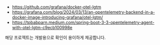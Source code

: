 - https://github.com/grafana/docker-otel-lgtm
- https://grafana.com/blog/2024/03/13/an-opentelemetry-backend-in-a-docker-image-introducing-grafana/otel-lgtm/
- https://tpbabparn.medium.com/spring-boot-3-3-opentelemetry-agent-with-otel-lgtm-c9ecb100998e

해당 프로젝트는 개발용으로 확인이 용이하게 제공합니다.
